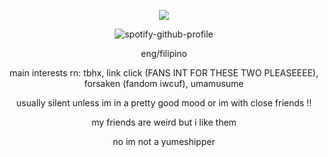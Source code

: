 <div align="center">

![](https://komarev.com/ghpvc/?username=weather-girl&label=trust+value&color=5d7d45)
  
![spotify-github-profile](https://spotify-github-profile.kittinanx.com/api/view?uid=0peo08kixd2cq5azcvpkxhvb5&cover_image=true&theme=natemoo-re&show_offline=false&background_color=121212&interchange=false&bar_color=76ade8&bar_color_cover=false)

eng/filipino

main interests rn: tbhx, link click (FANS INT FOR THESE TWO PLEASEEEE), forsaken (fandom iwcuf), umamusume

usually silent unless im in a pretty good mood or im with close friends !!

my friends are weird but i like them

no im not a yumeshipper
</div>
